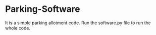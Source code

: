 # Parking-Software
It is a simple parking allotment code.
Run the software.py file to run the whole code.
